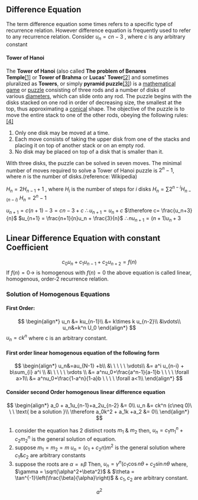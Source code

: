 ## Difference Equation 
The term difference equation some times refers to a specific type of recurrence relation. However difference equation is frequently used to refer to any recurrence relation.
Consider $u_n = cn - 3$ , where $c$ is any arbitrary constant

#### Tower of Hanoi
The **Tower of Hanoi** (also called **The problem of Benares Temple**[[1]](https://en.wikipedia.org/wiki/Tower_of_Hanoi#cite_note-oeis-1) or **Tower of Brahma** or **Lucas' Tower**[[2]](https://en.wikipedia.org/wiki/Tower_of_Hanoi#cite_note-2) and sometimes pluralized as **Towers**, or simply **pyramid puzzle**[[3]](https://en.wikipedia.org/wiki/Tower_of_Hanoi#cite_note-3)) is a [mathematical game](https://en.wikipedia.org/wiki/Mathematical_game "Mathematical game") or [puzzle](https://en.wikipedia.org/wiki/Puzzle "Puzzle") consisting of three rods and a number of disks of various [diameters](https://en.wikipedia.org/wiki/Diameter "Diameter"), which can slide onto any rod. The puzzle begins with the disks stacked on one rod in order of decreasing size, the smallest at the top, thus approximating a [conical](https://en.wikipedia.org/wiki/Conical "Conical") shape. The objective of the puzzle is to move the entire stack to one of the other rods, obeying the following rules:[[4]](https://en.wikipedia.org/wiki/Tower_of_Hanoi#cite_note-4)

1. Only one disk may be moved at a time.
2. Each move consists of taking the upper disk from one of the stacks and placing it on top of another stack or on an empty rod.
3. No disk may be placed on top of a disk that is smaller than it.

With three disks, the puzzle can be solved in seven moves. The minimal number of moves required to solve a Tower of Hanoi puzzle is $2^n − 1$, where _n_ is the number of disks.(reference: Wikipedia)

$H_n = 2H_{n-1} +1$ , where $H_i$ is the number of steps for $i$ disks
$H_n = \sum2^{n-i}H_{n-(n-i)}$ 
$H_n = 2^n -1$

$u_{n+1} = c(n+1)-3  = cn-3+c$
$\therefore u_{n+1} = u_n+c$
$\therefore c= \frac{u_n+3}{n}$
$u_{n+1} = \frac{n+1}{n}u_n + \frac{3}{n}$ 
$\therefore nu_{n+1} = (n+1)u_n+3$

## Linear Difference Equation with constant Coefficient
$$
c_0u_n + c_1u_{n-1} + c_2u_{n+2} = f(n) 
$$
If $f(n)= 0 \to$ is homogenous
with $f(n)= 0$ the above equation is called linear, homogenous, order-2 recurrence relation.

### Solution of Homogenous Equations
#### First Order:
$$
\begin{align*}
u_n &= ku_{n-1}\\
&= k\times k u_{n-2}\\
&\vdots\\
u_n&=k^n U_0
\end{align*}
$$
$u_n = ck^n$ where c is an arbitrary constant.
#### First order linear homogenous equation of the following form
$$
\begin{align*}
u_n&=au_{N-1} +b\\
&\ \ \ \ \ \vdots\\
&= a^i u_{n-i} + b\sum_{i} a^i \\
&\ \ \ \ \ \vdots \\
&= a^nu_0+\frac{a^n-1}{a-1}b \ \ \ \ \forall a>1\\
&= a^nu_0+\frac{1-a^n}{1-a}b \ \ \ \ \forall a<1\\
\end{align*}
$$

#### Consider second Order homogenous linear difference equation
$$
\begin{align*}
a_0 + a_1u_{n-1}+a_2u_{n-2} &= 0\\
u_n &= ck^n (c\neq 0)\ \ \ \text{               be a solution }\\
\therefore a_0k^2 + a_1k +a_2 &= 0\\
\end{align*}
$$
1. consider the equation has 2 distinct roots $m_1$ & $m_2$ 
	then, $u_n = c_1m_1^n + c_2m_2^n$ is the general solution of equation.
2. suppose $m_1=m_2=m$
	$u_n = (c_1+c_2n)m^2$ is the general solution where $c_1$&$c_2$ are arbitrary constants
3. suppose the roots are $\alpha = \pm \beta$ 
	Then, $u_n = \gamma^n(c_1\cos n\theta +c_2 \sin n\theta$
	where, $\gamma = \sqrt{\alpha^2+\beta^2}$ & $\theta = \tan^{-1}\left(\frac{\beta}{\alpha}\right)$
	& $c_1, c_2$ are arbitrary constant. 

$$
a^2
$$






















